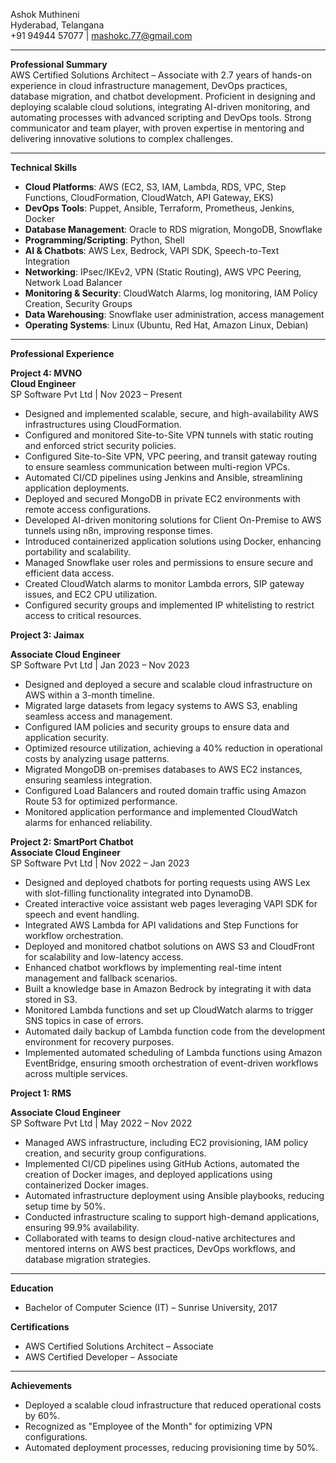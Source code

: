 Ashok Muthineni\
Hyderabad, Telangana\
+91 94944 57077 | [mashokc.77@gmail.com](mailto\:mashokc.77@gmail.com)

---

**Professional Summary**\
AWS Certified Solutions Architect – Associate with 2.7 years of hands-on experience in cloud infrastructure management, DevOps practices, database migration, and chatbot development. Proficient in designing and deploying scalable cloud solutions, integrating AI-driven monitoring, and automating processes with advanced scripting and DevOps tools. Strong communicator and team player, with proven expertise in mentoring and delivering innovative solutions to complex challenges.

---

**Technical Skills**

- **Cloud Platforms**: AWS (EC2, S3, IAM, Lambda, RDS, VPC, Step Functions, CloudFormation, CloudWatch, API Gateway, EKS)
- **DevOps Tools**: Puppet, Ansible, Terraform, Prometheus, Jenkins, Docker
- **Database Management**: Oracle to RDS migration, MongoDB, Snowflake
- **Programming/Scripting**: Python, Shell
- **AI & Chatbots**: AWS Lex, Bedrock, VAPI SDK, Speech-to-Text Integration
- **Networking**: IPsec/IKEv2, VPN (Static Routing), AWS VPC Peering, Network Load Balancer
- **Monitoring & Security**: CloudWatch Alarms, log monitoring, IAM Policy Creation, Security Groups
- **Data Warehousing**: Snowflake user administration, access management
- **Operating Systems**: Linux (Ubuntu, Red Hat, Amazon Linux, Debian)

---

**Professional Experience**

**Project 4: MVNO**\
**Cloud Engineer**\
SP Software Pvt Ltd | Nov 2023 – Present

- Designed and implemented scalable, secure, and high-availability AWS infrastructures using CloudFormation.
- Configured and monitored Site-to-Site VPN tunnels with static routing and enforced strict security policies.
- Configured Site-to-Site VPN, VPC peering, and transit gateway routing to ensure seamless communication between multi-region VPCs.
- Automated CI/CD pipelines using Jenkins and Ansible, streamlining application deployments.
- Deployed and secured MongoDB in private EC2 environments with remote access configurations.
- Developed AI-driven monitoring solutions for Client On-Premise to AWS tunnels using n8n, improving response times.
- Introduced containerized application solutions using Docker, enhancing portability and scalability.
- Managed Snowflake user roles and permissions to ensure secure and efficient data access.
- Created CloudWatch alarms to monitor Lambda errors, SIP gateway issues, and EC2 CPU utilization.
- Configured security groups and implemented IP whitelisting to restrict access to critical resources.

**Project 3: Jaimax**

**Associate Cloud Engineer**\
SP Software Pvt Ltd | Jan 2023 – Nov 2023

- Designed and deployed a secure and scalable cloud infrastructure on AWS within a 3-month timeline.
- Migrated large datasets from legacy systems to AWS S3, enabling seamless access and management.
- Configured IAM policies and security groups to ensure data and application security.
- Optimized resource utilization, achieving a 40% reduction in operational costs by analyzing usage patterns.
- Migrated MongoDB on-premises databases to AWS EC2 instances, ensuring seamless integration.
- Configured Load Balancers and routed domain traffic using Amazon Route 53 for optimized performance.
- Monitored application performance and implemented CloudWatch alarms for enhanced reliability.

**Project 2: SmartPort Chatbot**\
**Associate Cloud Engineer**\
SP Software Pvt Ltd | Nov 2022 – Jan 2023

- Designed and deployed chatbots for porting requests using AWS Lex with slot-filling functionality integrated into DynamoDB.
- Created interactive voice assistant web pages leveraging VAPI SDK for speech and event handling.
- Integrated AWS Lambda for API validations and Step Functions for workflow orchestration.
- Deployed and monitored chatbot solutions on AWS S3 and CloudFront for scalability and low-latency access.
- Enhanced chatbot workflows by implementing real-time intent management and fallback scenarios.
- Built a knowledge base in Amazon Bedrock by integrating it with data stored in S3.
- Monitored Lambda functions and set up CloudWatch alarms to trigger SNS topics in case of errors.
- Automated daily backup of Lambda function code from the development environment for recovery purposes.
- Implemented automated scheduling of Lambda functions using Amazon EventBridge, ensuring smooth orchestration of event-driven workflows across multiple services.

**Project 1: RMS** 

**Associate Cloud Engineer**\
SP Software Pvt Ltd | May 2022 – Nov 2022

- Managed AWS infrastructure, including EC2 provisioning, IAM policy creation, and security group configurations.
- Implemented CI/CD pipelines using GitHub Actions, automated the creation of Docker images, and deployed applications using containerized Docker images.
- Automated infrastructure deployment using Ansible playbooks, reducing setup time by 50%.
- Conducted infrastructure scaling to support high-demand applications, ensuring 99.9% availability.
- Collaborated with teams to design cloud-native architectures and mentored interns on AWS best practices, DevOps workflows, and database migration strategies.



---

**Education**

- Bachelor of Computer Science (IT) – Sunrise University, 2017

**Certifications**

- AWS Certified Solutions Architect – Associate
- AWS Certified Developer – Associate

---

**Achievements**

- Deployed a scalable cloud infrastructure that reduced operational costs by 60%.
- Recognized as "Employee of the Month" for optimizing VPN configurations.
- Automated deployment processes, reducing provisioning time by 50%.

